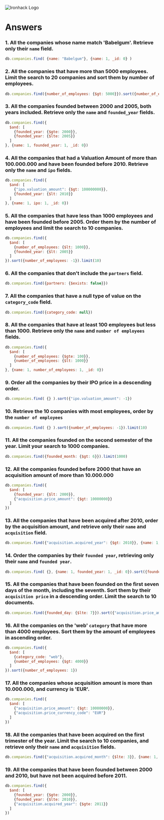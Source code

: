![Ironhack Logo](https://i.imgur.com/1QgrNNw.png)

# Answers

### 1. All the companies whose name match 'Babelgum'. Retrieve only their `name` field.

```js
db.companies.find( {name: "Babelgum"}, {name: 1, _id: 0} )
```



### 2. All the companies that have more than 5000 employees. Limit the search to 20 companies and sort them by **number of employees**.

```js
db.companies.find({number_of_employees: {$gt: 5000}}).sort({number_of_employees: 1}).limit(20)
```



### 3. All the companies founded between 2000 and 2005, both years included. Retrieve only the `name` and `founded_year` fields.

```js
db.companies.find({
  $and: [
    {founded_year: {$gte: 2000}}, 
    {founded_year: {$lte: 2005}}
  ] 
}, {name: 1, founded_year: 1, _id: 0})
```



### 4. All the companies that had a Valuation Amount of more than 100.000.000 and have been founded before 2010. Retrieve only the `name` and `ipo` fields.

```js
db.companies.find({
  $and: [
    {"ipo.valuation_amount": {$gt: 100000000}},
    {founded_year: {$lt: 2010}}
  ]
}, {name: 1, ipo: 1, _id: 0})
```



### 5. All the companies that have less than 1000 employees and have been founded before 2005. Order them by the number of employees and limit the search to 10 companies.

```js
db.companies.find({
  $and: [
    {number_of_employees: {$lt: 1000}},
    {founded_year: {$lt: 2005}}
  ]
}).sort({number_of_employees: -1}).limit(10)
```



### 6. All the companies that don't include the `partners` field.

```js
db.companies.find({partners: {$exists: false}})
```



### 7. All the companies that have a null type of value on the `category_code` field.

```js
db.companies.find({category_code: null})
```



### 8. All the companies that have at least 100 employees but less than 1000. Retrieve only the `name` and `number of employees` fields.

```js
db.companies.find({
  $and: [
    {number_of_employees: {$gte: 100}},
    {number_of_employees: {$lt: 1000}}
  ]
}, {name: 1, number_of_employees: 1, _id: 0})
```



### 9. Order all the companies by their IPO price in a descending order.

```js
db.companies.find( {} ).sort({"ipo.valuation_amount": -1})
```



### 10. Retrieve the 10 companies with most employees, order by the `number of employees`

```js
db.companies.find( {} ).sort({number_of_employees: -1}).limit(10)
```



### 11. All the companies founded on the second semester of the year. Limit your search to 1000 companies.

```js
db.companies.find({founded_month: {$gt: 6}}).limit(1000)
```



### 12. All the companies founded before 2000 that have an acquisition amount of more than 10.000.000

```js
db.companies.find({
  $and: [
    {founded_year: {$lt: 2000}},
    {"acquisition.price_amount": {$gt: 10000000}}
  ]
})
```



### 13. All the companies that have been acquired after 2010, order by the acquisition amount, and retrieve only their `name` and `acquisition` field.

```js
db.companies.find({"acquisition.acquired_year": {$gt: 2010}}, {name: 1, acquisition: 1, _id: 0}).sort({"acquisition.price_amount": -1})
```



### 14. Order the companies by their `founded year`, retrieving only their `name` and `founded year`.

```js
db.companies.find( {}, {name: 1, founded_year: 1, _id: 0}).sort({founded_year: -1})
```



### 15. All the companies that have been founded on the first seven days of the month, including the seventh. Sort them by their `acquisition price` in a descending order. Limit the search to 10 documents.

```js
db.companies.find({founded_day: {$lte: 7}}).sort({"acquisition.price_amount": -1}).limit(10)
```



### 16. All the companies on the 'web' `category` that have more than 4000 employees. Sort them by the amount of employees in ascending order.

```js
db.companies.find({
  $and: [
    {category_code: "web"},
    {number_of_employees: {$gt: 4000}}
  ]
}).sort({number_of_employees: 1})
```



### 17. All the companies whose acquisition amount is more than 10.000.000, and currency is 'EUR'.

```js
db.companies.find({
  $and: [
    {"acquisition.price_amount": {$gt: 10000000}},
    {"acquisition.price_currency_code": "EUR"}
  ]
})
```



### 18. All the companies that have been acquired on the first trimester of the year. Limit the search to 10 companies, and retrieve only their `name` and `acquisition` fields.

```js
db.companies.find({"acquisition.acquired_month": {$lte: 3}}, {name: 1, acquisition: 1}).limit(10)
```



### 19. All the companies that have been founded between 2000 and 2010, but have not been acquired before 2011.

```js
db.companies.find({
  $and: [
    {founded_year: {$gte: 2000}},
    {founded_year: {$lte: 2010}},
    {"acquisition.acquired_year": {$gte: 2011}}
  ]
})
```

